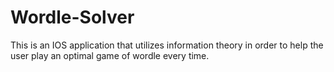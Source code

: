 # Wordle-Solver
This is an IOS application that utilizes information theory in order to help the user play an optimal game of wordle every time.
